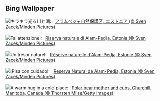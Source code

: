 ## Bing Wallpaper
![](https://www.bing.com/th?id=OHR.FrozenBog_JA-JP3036034875_UHD.jpg&w=1000)キラキラ光る川と湖:&nbsp;&ensp;[アラムペジャ自然保護区, エストニア (© Sven Zacek/Minden Pictures)](https://www.bing.com/th?id=OHR.FrozenBog_JA-JP3036034875_UHD.jpg)
<br><br/>
![](https://www.bing.com/th?id=OHR.FrozenBog_IT-IT1429362673_UHD.jpg&w=1000)Fai attenzione!:&nbsp;&ensp;[Riserva naturale di Alam-Pedja, Estonia (© Sven Zacek/Minden Pictures)](https://www.bing.com/th?id=OHR.FrozenBog_IT-IT1429362673_UHD.jpg)
<br><br/>
![](https://www.bing.com/th?id=OHR.FrozenBog_FR-FR5648130360_UHD.jpg&w=1000)Un trésor naturel:&nbsp;&ensp;[Réserve naturelle d'Alam-Pedja, Estonie (© Sven Zacek/Minden Pictures)](https://www.bing.com/th?id=OHR.FrozenBog_FR-FR5648130360_UHD.jpg)
<br><br/>
![](https://www.bing.com/th?id=OHR.FrozenBog_ES-ES4333267452_UHD.jpg&w=1000)¡Pisa con cuidado!:&nbsp;&ensp;[Reserva Natural de Alam-Pedja, Estonia (© Sven Zacek/Minden Pictures)](https://www.bing.com/th?id=OHR.FrozenBog_ES-ES4333267452_UHD.jpg)
<br><br/>
![](https://www.bing.com/th?id=OHR.MilsePolarBear_EN-GB6443152470_UHD.jpg&w=1000)A warm hug in a cold place:&nbsp;&ensp;[Polar bear mother and cubs, Churchill, Manitoba, Canada (© Thorsten Milse/Getty Images)](https://www.bing.com/th?id=OHR.MilsePolarBear_EN-GB6443152470_UHD.jpg)
<br><br/>
